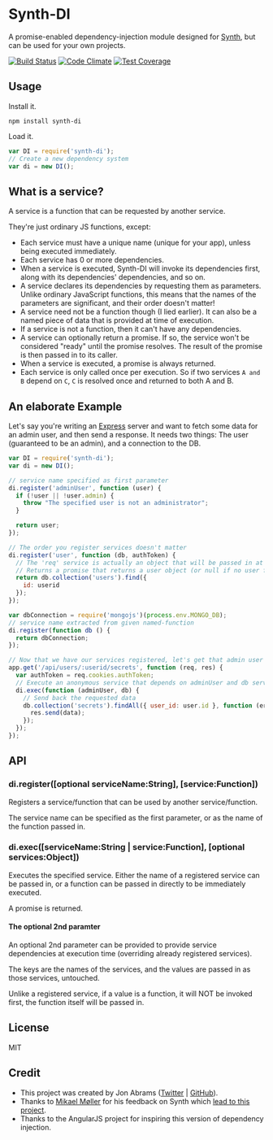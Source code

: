 # Synth-DI

A promise-enabled dependency-injection module designed for [Synth](https://github.com/JonAbrams/synth), but can be used for your own projects.

[![Build Status](https://travis-ci.org/JonAbrams/synth-di.svg?branch=master)](https://travis-ci.org/JonAbrams/synth-di)
[![Code Climate](https://codeclimate.com/github/JonAbrams/synth-di/badges/gpa.svg)](https://codeclimate.com/github/JonAbrams/synth-di)
[![Test Coverage](https://codeclimate.com/github/JonAbrams/synth-di/badges/coverage.svg)](https://codeclimate.com/github/JonAbrams/synth-di)

## Usage

Install it.

```
npm install synth-di
```

Load it.

```javascript
var DI = require('synth-di');
// Create a new dependency system
var di = new DI();
```

## What is a service?

A service is a function that can be requested by another service.

They're just ordinary JS functions, except:

- Each service must have a unique name (unique for your app), unless being executed immediately.
- Each service has 0 or more dependencies.
- When a service is executed, Synth-DI will invoke its dependencies first, along with its dependencies' dependencies, and so on.
- A service declares its dependencies by requesting them as parameters. Unlike ordinary JavaScript functions, this means that the names of the parameters are significant, and their order doesn't matter!
- A service need not be a function though (I lied earlier). It can also be a named piece of data that is provided at time of execution.
- If a service is not a function, then it can't have any dependencies.
- A service can optionally return a promise. If so, the service won't be considered "ready" until the promise resolves. The result of the promise is then passed in to its caller.
- When a service is executed, a promise is always returned.
- Each service is only called once per execution. So if two services `A and B` depend on `C`, `C` is resolved once and returned to both A and B.

## An elaborate Example

Let's say you're writing an [Express](http://expressjs.com) server and want to fetch some data for an admin user, and then send a response. It needs two things: The user (guaranteed to be an admin), and a connection to the DB.

```javascript
var DI = require('synth-di');
var di = new DI();

// service name specified as first parameter
di.register('adminUser', function (user) {
  if (!user || !user.admin) {
    throw "The specified user is not an administrator";
  }

  return user;
});

// The order you register services doesn't matter
di.register('user', function (db, authToken) {
  // The 'req' service is actually an object that will be passed in at time of execution
  // Returns a promise that returns a user object (or null if no user found)
  return db.collection('users').find({
    id: userid
  });
});

var dbConnection = require('mongojs')(process.env.MONGO_DB);
// service name extracted from given named-function
di.register(function db () {
  return dbConnection;
});

// Now that we have our services registered, let's get that admin user and data!
app.get('/api/users/:userid/secrets', function (req, res) {
  var authToken = req.cookies.authToken;
  // Execute an anonymous service that depends on adminUser and db services
  di.exec(function (adminUser, db) {
    // Send back the requested data
    db.collection('secrets').findAll({ user_id: user.id }, function (err, data) {
      res.send(data);
    });
  });
});
```

## API

### di.register([optional serviceName:String], [service:Function])

Registers a service/function that can be used by another service/function.

The service name can be specified as the first parameter, or as the name of the function passed in.

### di.exec([serviceName:String | service:Function], [optional services:Object])

Executes the specified service. Either the name of a registered service can be passed in, or a function can be passed in directly to be immediately executed.

A promise is returned.

#### The optional 2nd paramter
An optional 2nd parameter can be provided to provide service dependencies at execution time (overriding already registered services).

The keys are the names of the services, and the values are passed in as those services, untouched.

Unlike a registered service, if a value is a function, it will NOT be invoked first, the function itself will be passed in.

## License

MIT

## Credit

- This project was created by Jon Abrams ([Twitter](https://twitter.com/JonathanAbrams) | [GitHub](https://github.com/JonAbrams)).
- Thanks to [Mikael Møller](https://github.com/mikaelhm) for his feedback on Synth which [lead to this project](https://github.com/JonAbrams/synth/issues/39#issuecomment-50677052).
- Thanks to the AngularJS project for inspiring this version of dependency injection.
